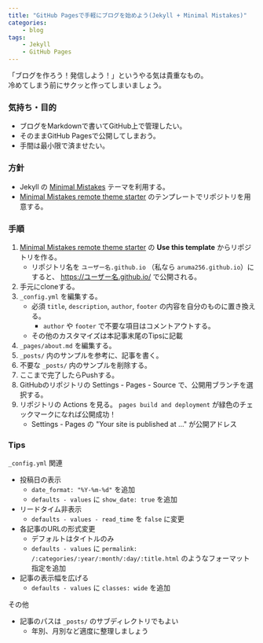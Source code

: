 ```yaml
---
title: "GitHub Pagesで手軽にブログを始めよう(Jekyll + Minimal Mistakes)"
categories:
    - blog
tags:
    - Jekyll
    - GitHub Pages
---
```


「ブログを作ろう！発信しよう！」というやる気は貴重なもの。  
冷めてしまう前にサクッと作ってしまいましょう。

### 気持ち・目的

* ブログをMarkdownで書いてGitHub上で管理したい。
* そのままGitHub Pagesで公開してしまおう。
* 手間は最小限で済ませたい。

### 方針

* Jekyll の [Minimal Mistakes](https://mmistakes.github.io/minimal-mistakes/) テーマを利用する。
* [Minimal Mistakes remote theme starter](https://github.com/mmistakes/mm-github-pages-starter) のテンプレートでリポジトリを用意する。

### 手順

1. [Minimal Mistakes remote theme starter](https://github.com/mmistakes/mm-github-pages-starter) の **Use this template** からリポジトリを作る。
    * リポジトリ名を `ユーザー名.github.io` （私なら `aruma256.github.io`）にすると、 https://ユーザー名.github.io/ で公開される。
1. 手元にcloneする。
1. `_config.yml` を編集する。
    * 必須 `title`, `description`, `author`, `footer` の内容を自分のものに置き換える。
        * `author` や `footer` で不要な項目はコメントアウトする。
    * その他のカスタマイズは本記事末尾のTipsに記載
1. `_pages/about.md` を編集する。
1. `_posts/` 内のサンプルを参考に、記事を書く。
1. 不要な `_posts/` 内のサンプルを削除する。
1. ここまで完了したらPushする。
1. GitHubのリポジトリの Settings - Pages - Source で、公開用ブランチを選択する。
1. リポジトリの Actions を見る。 `pages build and deployment` が緑色のチェックマークになれば公開成功！
    * Settings - Pages の "Your site is published at ..." が公開アドレス

### Tips

`_config.yml` 関連

* 投稿日の表示
    * `date_format: "%Y-%m-%d"` を追加
    * `defaults - values` に `show_date: true` を追加
* リードタイム非表示
    * `defaults - values - read_time` を `false` に変更
* 各記事のURLの形式変更
    * デフォルトはタイトルのみ
    * `defaults - values` に `permalink: /:categories/:year/:month/:day/:title.html` のようなフォーマット指定を追加
* 記事の表示幅を広げる
    * `defaults - values` に `classes: wide` を追加

その他

* 記事のパスは `_posts/` のサブディレクトリでもよい
    * 年別、月別など適度に整理しましょう
